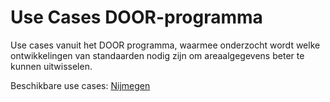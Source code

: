 # Use Cases DOOR-programma
Use cases vanuit het DOOR programma, waarmee onderzocht wordt welke ontwikkelingen van standaarden nodig zijn om areaalgegevens beter te kunnen uitwisselen.

Beschikbare use cases:
[Nijmegen](https://docs.crow.nl/use-cases-door/nijmegen/)


